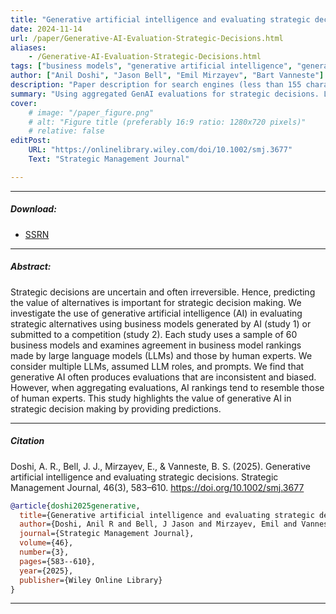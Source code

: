 ```yaml
---
title: "Generative artificial intelligence and evaluating strategic decisions" 
date: 2024-11-14
url: /paper/Generative-AI-Evaluation-Strategic-Decisions.html
aliases: 
    - /Generative-AI-Evaluation-Strategic-Decisions.html
tags: ["business models", "generative artificial intelligence", "generative AI", "large language models", "LLMs", "strategic decision making", "strategic decisions"]
author: ["Anil Doshi", "Jason Bell", "Emil Mirzayev", "Bart Vanneste"]
description: "Paper description for search engines (less than 155 characters)" 
summary: "Using aggregated GenAI evaluations for strategic decisions. LLM rankings align with experts when combined, aiding business model assessment."
cover:
    # image: "/paper_figure.png"
    # alt: "Figure title (preferably 16:9 ratio: 1280x720 pixels)"
    # relative: false
editPost:
    URL: "https://onlinelibrary.wiley.com/doi/10.1002/smj.3677"
    Text: "Strategic Management Journal"

---
```


---

##### Download:

- [SSRN](https://papers.ssrn.com/sol3/papers.cfm?abstract_id=4714776)
<!-- - [Online appendix](appendix.pdf)
- [Code and data](https://github.com/paper_repo) -->

---

##### Abstract:

Strategic decisions are uncertain and often irreversible. Hence, predicting the value of alternatives is important for strategic decision making. We investigate the use of generative artificial intelligence (AI) in evaluating strategic alternatives using business models generated by AI (study 1) or submitted to a competition (study 2). Each study uses a sample of 60 business models and examines agreement in business model rankings made by large language models (LLMs) and those by human experts. We consider multiple LLMs, assumed LLM roles, and prompts. We find that generative AI often produces evaluations that are inconsistent and biased. However, when aggregating evaluations, AI rankings tend to resemble those of human experts. This study highlights the value of generative AI in strategic decision making by providing predictions.

---

<!-- ##### Figure X:  Figure title

![](figurex.png)

--- -->

##### Citation

Doshi, A. R., Bell, J. J., Mirzayev, E., & Vanneste, B. S. (2025). Generative artificial intelligence and evaluating strategic decisions. Strategic Management Journal, 46(3), 583–610. https://doi.org/10.1002/smj.3677

```BibTeX
@article{doshi2025generative,
  title={Generative artificial intelligence and evaluating strategic decisions},
  author={Doshi, Anil R and Bell, J Jason and Mirzayev, Emil and Vanneste, Bart S},
  journal={Strategic Management Journal},
  volume={46},
  number={3},
  pages={583--610},
  year={2025},
  publisher={Wiley Online Library}
}
```

---

<!-- ##### Related material

+ [Presentation slides](presentation.pdf) -->
